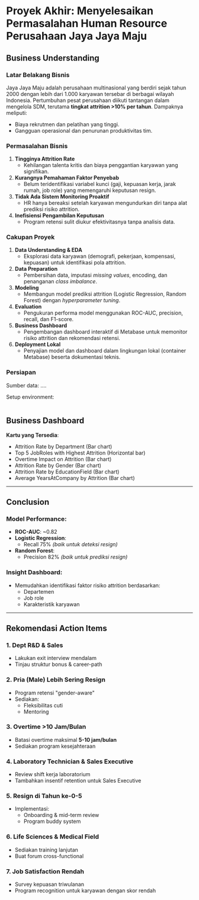 # Proyek Akhir: Menyelesaikan Permasalahan Human Resource Perusahaan Jaya Jaya Maju

## Business Understanding

### Latar Belakang Bisnis  
Jaya Jaya Maju adalah perusahaan multinasional yang berdiri sejak tahun 2000 dengan lebih dari 1.000 karyawan tersebar di berbagai wilayah Indonesia. Pertumbuhan pesat perusahaan diikuti tantangan dalam mengelola SDM, terutama **tingkat attrition >10% per tahun**. Dampaknya meliputi:  
- Biaya rekrutmen dan pelatihan yang tinggi.  
- Gangguan operasional dan penurunan produktivitas tim.  

### Permasalahan Bisnis

1. **Tingginya Attrition Rate**  
   - Kehilangan talenta kritis dan biaya penggantian karyawan yang signifikan.  
2. **Kurangnya Pemahaman Faktor Penyebab**  
   - Belum teridentifikasi variabel kunci (gaji, kepuasan kerja, jarak rumah, job role) yang memengaruhi keputusan resign.  
3. **Tidak Ada Sistem Monitoring Proaktif**  
   - HR hanya bereaksi setelah karyawan mengundurkan diri tanpa alat prediksi risiko attrition.  
4. **Inefisiensi Pengambilan Keputusan**  
   - Program retensi sulit diukur efektivitasnya tanpa analisis data.  

### Cakupan Proyek

1. **Data Understanding & EDA**  
   - Eksplorasi data karyawan (demografi, pekerjaan, kompensasi, kepuasan) untuk identifikasi pola attrition.  
2. **Data Preparation**  
   - Pembersihan data, imputasi *missing values*, encoding, dan penanganan *class imbalance*.  
3. **Modeling**  
   - Membangun model prediksi attrition (Logistic Regression, Random Forest) dengan *hyperparameter tuning*.  
4. **Evaluation**  
   - Pengukuran performa model menggunakan ROC-AUC, precision, recall, dan F1-score.  
5. **Business Dashboard**  
   - Pengembangan dashboard interaktif di Metabase untuk memonitor risiko attrition dan rekomendasi retensi.  
6. **Deployment Lokal**  
   - Penyajian model dan dashboard dalam lingkungan lokal (container Metabase) beserta dokumentasi teknis. 

### Persiapan

Sumber data: ....

Setup environment:

```

```

## Business Dashboard  
**Kartu yang Tersedia**:  
- Attrition Rate by Department (Bar chart)  
- Top 5 JobRoles with Highest Attrition (Horizontal bar)  
- Overtime Impact on Attrition (Bar chart)  
- Attrition Rate by Gender (Bar chart)  
- Attrition Rate by EducationField (Bar chart)  
- Average YearsAtCompany by Attrition (Bar chart)  

---

## Conclusion  
### Model Performance:  
- **ROC-AUC**: ~0.82  
- **Logistic Regression**:  
  - Recall 75% *(baik untuk deteksi resign)*  
- **Random Forest**:  
  - Precision 82% *(baik untuk prediksi resign)*  

### Insight Dashboard:  
- Memudahkan identifikasi faktor risiko attrition berdasarkan:  
  - Departemen  
  - Job role  
  - Karakteristik karyawan  

---

## Rekomendasi Action Items  

### 1. Dept R&D & Sales  
- Lakukan exit interview mendalam  
- Tinjau struktur bonus & career-path  

### 2. Pria (Male) Lebih Sering Resign  
- Program retensi "gender-aware"  
- Sediakan:  
  - Fleksibilitas cuti  
  - Mentoring  

### 3. Overtime >10 Jam/Bulan  
- Batasi overtime maksimal **5-10 jam/bulan**  
- Sediakan program kesejahteraan  

### 4. Laboratory Technician & Sales Executive  
- Review shift kerja laboratorium  
- Tambahkan insentif retention untuk Sales Executive  

### 5. Resign di Tahun ke-0-5  
- Implementasi:  
  - Onboarding & mid-term review  
  - Program buddy system  

### 6. Life Sciences & Medical Field  
- Sediakan training lanjutan  
- Buat forum cross-functional  

### 7. Job Satisfaction Rendah  
- Survey kepuasan triwulanan  
- Program recognition untuk karyawan dengan skor rendah  